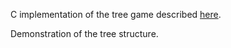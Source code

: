 C implementation of the tree game described [here](https://www.youtube.com/watch?v=5oXyibEgJr0).

Demonstration of the tree structure.
